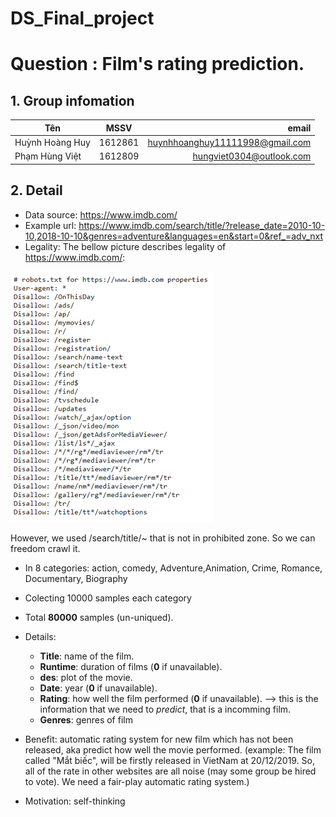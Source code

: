 # DS_Final_project
# Question : Film's rating prediction.
## 1. Group infomation

| Tên  |MSSV|email|
|-|:-:|-:|
| Huỳnh Hoàng Huy |1612861|huynhhoanghuy11111998@gmail.com|
| Phạm Hùng Việt |1612809|hungviet0304@outlook.com|

## 2. Detail

 - Data source: https://www.imdb.com/
 - Example url: https://www.imdb.com/search/title/?release_date=2010-10-10,2018-10-10&genres=adventure&languages=en&start=0&ref_=adv_nxt
 - Legality: 
 The bellow picture describes legality of https://www.imdb.com/:
 
 ![image text](./imgs/robot.png "Robots.txt")
 
 However, we used /search/title/~ that is not in prohibited zone. So we can freedom crawl it.

 
 - In 8 categories: action, comedy, Adventure,Animation, Crime, Romance, Documentary, Biography
 - Colecting 10000 samples each category
 
 - Total **80000** samples (un-uniqued).
 - Details:
	+ **Title**: name of the film.
	+ **Runtime**: duration of films (**0** if unavailable).
	+ **des**: plot of the movie.
	+ **Date**: year (**0** if unavailable).
	+ **Rating**: how well the film performed (**0** if unavailable).  --> this is the information that we need to *predict*, that is a incomming film.
	+ **Genres**: genres of film 
	
 - Benefit: automatic rating system for new film which has not been released, aka predict how well the movie performed. 
 (example: The film called "Mắt biếc", will be firstly released in VietNam at  20/12/2019. So, all of the rate in other websites are all noise (may some group be hired to vote).
 We need a fair-play automatic rating system.)
 - Motivation: self-thinking
